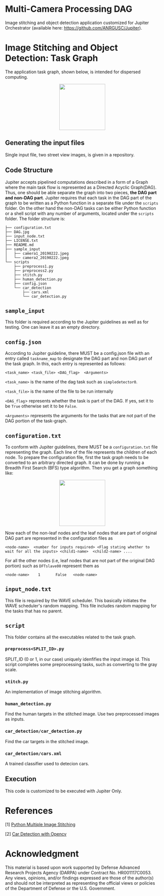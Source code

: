 # Multi-Camera Processing DAG
Image stitching and object detection application customized for Jupiter Orchestrator (available here: https://github.com/ANRGUSC/Jupiter).



# Image Stitching and Object Detection: Task Graph
The application task graph, shown below, is intended for dispersed computing.

<div align=center><img width="150" height="150" src="https://github.com/ANRGUSC/Jupiter_image_stiching_app/blob/master/DAG.jpg"/></div>



## Generating the input files
Single input file, two street view images, is given in a repository.


## Code Structure
Jupiter accepts pipelined computations described in a form of a Graph where the main task flow is represented as a Directed Acyclic Graph(DAG). 
Thus, one should be able separate the graph into two pieces, **the DAG part and non-DAG part**.
Jupiter requires that each task in the DAG part of the graph to be written as a Python function in a separate file under the `scripts` folder. 
On the other hand the non-DAG tasks can be either Python function or a shell script with any number of arguments, located under the `scripts` folder.
The folder structure is:
```
├── configuration.txt
├── DAG.jpg
├── input_node.txt
├── LICENSE.txt
├── README.md
├── sample_input
│   ├── camera1_20190222.jpeg
│   └── camera2_20190222.jpeg
└── scripts
    ├── preprocess1.py
    ├── preprocess2.py
    ├── stitch.py
    ├── human_detection.py
    ├── config.json
    └── car_detection
        ├── cars.xml
        └── car_detection.py
```

## `sample_input` 
This folder is required according to the Jupiter guidelines as well as for testing.
One can leave it as an empty directory.

## `config.json`
According to Jupiter guideline, there MUST be a config.json file with an
entry called `taskname_map` to designate the DAG part and non DAG part of the task graph.
In this, each entry is represented as follows:
 ```
 <task_name> <task_file> <DAG_flag>  <Arguments>
 ``` 


`<task_name>` is the name of the dag task such as `simpledetector0`.

`<task_file>` is the name of the file to be run internally

`<DAG_flag`> represents whether the task is part of the DAG. If yes, set it to be `True` otherwise set it to be `False`.

`<Arguments>` represents the arguments for the tasks that are not part of the DAG portion of the task-graph.


## `configuration.txt`
To conform with Jupiter guidelines, there MUST be a `configuration.txt` file representing the graph. 
Each line of the file represents the children of each node. 
To prepare the configuration file, first the task graph needs to be converted
to an arbitrary directed graph. 
It can be done by running a Breadth First Search (BFS) type algorithm. 
Then you get a graph something like: 

<div align=center><img width="150" height="150" src="https://github.com/ANRGUSC/Jupiter_image_stiching_app/blob/master/DAG.jpg"/></div>


Now each of the non-leaf nodes and the leaf nodes that are part of original DAG
part are represented in the configuration files as 
 ```
 <node-name>  <number for inputs required> <Flag stating whether to wait for all the inputs> <child1-name>  <child2-name> ....
 ```
For all the other nodes (i.e,  leaf nodes that are not part of the original DAG portion) such as `DFTslave00` represent them as 
 ```
 <node-name>    1       False   <node-name> 
 ```


## `input_node.txt`
This file is required by the WAVE scheduler. This basically initiates the WAVE
scheduler's random mapping. 
This file includes random mapping for the tasks that has no parent.

## `script`
This folder contains all the executables related to the task graph.

### `preprocess<SPLIT_ID>.py`
SPLIT_ID (0 or 1, in our case) uniquely idenfifies the input image id. This script completes some preprocessing tasks, such as converting to the gray scale.

### `stitch.py`
An implementation of image stitching algorithm.

### `human_detection.py`
Find the human targets in the stitched image. Use two preprocessed images as inputs.

### `car_detection/car_detection.py`
Find the car targets in the stitched image.

### `car_detection/cars.xml`
A trained classifier used to detecion cars.
 

## Execution
This code is customized to be executed with Jupiter Only. 

# References

[1] [Python Multiple Image Stitching](https://github.com/kushalvyas/Python-Multiple-Image-Stitching)

[2] [Car Detection with Opencv](http://www.technicdynamic.com/2017/08/28/python-motion-detection-with-opencv-simple/)


# Acknowledgment
This material is based upon work supported by Defense Advanced Research Projects Agency (DARPA) under Contract No. HR001117C0053. Any views, opinions, and/or findings expressed are those of the author(s) and should not be interpreted as representing the official views or policies of the Department of Defense or the U.S. Government.
